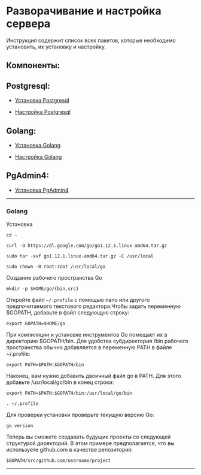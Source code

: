 # Разворачивание и настройка сервера

Инструкция содержит список всех пакетов, которые необходимо установить, их установку и настройку.

## Компоненты:
## Postgresql:

- [Установка Postgresql](#Postgresql)

- [Настройка Postgresql](#Postgresql)

## Golang:

- [Установка Golang](#Golang)

- [Настройка Golang](#Golang)

## PgAdmin4:
- [Установка PgAdmin4](#PgAdmin4)

---
### Golang
Установка

    cd ~

    curl -O https://dl.google.com/go/go1.12.1.linux-amd64.tar.gz
    
    sudo tar -xvf go1.12.1.linux-amd64.tar.gz -C /usr/local
  
    sudo chown -R root:root /usr/local/go
  
Создание рабочего пространства Go

    mkdir -p $HOME/go/{bin,src}
  
Откройте файл `~/.profile` с помощью nano или другого предпочитаемого текстового редактора.Чтобы задать переменную $GOPATH, добавьте в файл следующую строку:

    export GOPATH=$HOME/go
  
При компиляции и установке инструментов Go помещает их в директорию $GOPATH/bin. Для удобства субдиректория /bin рабочего пространства обычно добавляется в переменную PATH в файле ~/.profile:

    export PATH=$PATH:$GOPATH/bin

Наконец, вам нужно добавить двоичный файл go в PATH. Для этого добавьте /usr/local/go/bin в конец строки:

    export PATH=$PATH:$GOPATH/bin:/usr/local/go/bin

    . ~/.profile
  
Для проверки установки проверьте текущую версию Go:

    go version

Теперь вы сможете создавать будущие проекты со следующей структурой директорий. В этом примере предполагается, что вы используете github.com в качестве репозитория:

    $GOPATH/src/github.com/username/project
---



